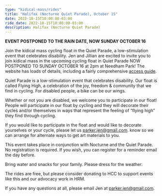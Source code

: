 ```yaml
---
type: "kidical-mass/rides"
title: "Halifax (Nocturne Quiet Parade), October 15"
date: 2022-10-15T10:00:00-03:00
ride_date: 2022-10-15T10:00:00-03:00
description: Halifax (Nocturne Quiet Parade)
---
```


**EVENT POSTPONED TO THE RAIN DATE, NOW SUNDAY OCTOBER 16**

Join the kidical mass cycling float in the Quiet Parade, a low-stimulation event that celebrates disability.
Jen and Jillian are excited to invite you to join kidical mass in the upcoming cycling float in Quiet Parade NOW POSTPONED TO SUNDAY OCTOBER 16 at 2pm at Needham Park! The website has loads of details, including a fairly comprehensive [access guide](https://www.msvuart.ca/exhibition/quiet-parade/).

Quiet Parade is a low-stimulation event that celebrates disability. Our float is called Flying High, a celebration of the joy, freedom & community that we find in cycling. For disabled people, a bike can be our wings. 

Whether or not you are disabled, we welcome you to participate in our float! People will participate in our float by cycling and they will decorate their cycles and/or themselves in ways that represent the feeling of “flying high” they find through cycling. 

If you would like to participate in the float and would like to decorate yourselves or your cycle, please let us [parker.jen@gmail.com](mailto:parker.jen@gmail.com). know so we can arrange for alternate ways to get art materials to you.

This event takes place in conjunction with Nocturne and the Quiet Parade. No registration is required. If you wish, you can register for a reminder email the day before.

Bring water and snacks for your family. Please dress for the weather.

The rides are free, but please consider donating to HCC to support events like this and our advocacy work in HRM. 

If you have any questions at all, please email Jen at [parker.jen@gmail.com](mailto:parker.jen@gmail.com).
